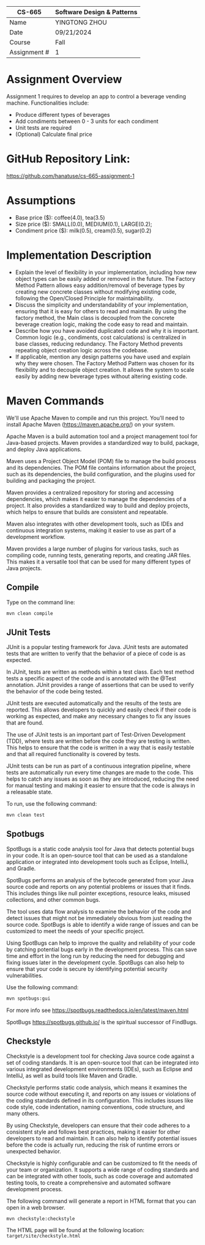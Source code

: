 | CS-665       | Software Design & Patterns |
| ------------ | -------------------------- |
| Name         | YINGTONG ZHOU              |
| Date         | 09/21/2024                 |
| Course       | Fall                       |
| Assignment # | 1                          |

# Assignment Overview

Assignment 1 requires to develop an app to control a beverage vending machine. Functionalities include:

-   Produce different types of beverages
-   Add condiments between 0 - 3 units for each condiment
-   Unit tests are required
-   (Optional) Calculate final price

# GitHub Repository Link:

https://github.com/hanatuse/cs-665-assignment-1

# Assumptions

-   Base price ($): coffee(4.0), tea(3.5)
-   Size price ($): SMALL(0.0), MEDIUM(0.1), LARGE(0.2);
-   Condiment price ($): milk(0.5), cream(0.5), sugar(0.2)

# Implementation Description

-   Explain the level of flexibility in your implementation, including how new object types can
    be easily added or removed in the future.
    The Factory Method Pattern allows easy addition/removal of beverage types by creating new concrete classes without modifying existing code, following the Open/Closed Principle for maintainability.
-   Discuss the simplicity and understandability of your implementation, ensuring that it is
    easy for others to read and maintain.
    By using the factory method, the Main class is decoupled from the concrete beverage creation logic, making the code easy to read and maintain.
-   Describe how you have avoided duplicated code and why it is important.
    Common logic (e.g., condiments, cost calculations) is centralized in base classes, reducing redundancy. The Factory Method prevents repeating object creation logic across the codebase.
-   If applicable, mention any design patterns you have used and explain why they were
    chosen.
    The Factory Method Pattern was chosen for its flexibility and to decouple object creation. It allows the system to scale easily by adding new beverage types without altering existing code.

# Maven Commands

We'll use Apache Maven to compile and run this project. You'll need to install Apache Maven (https://maven.apache.org/) on your system.

Apache Maven is a build automation tool and a project management tool for Java-based projects. Maven provides a standardized way to build, package, and deploy Java applications.

Maven uses a Project Object Model (POM) file to manage the build process and its dependencies. The POM file contains information about the project, such as its dependencies, the build configuration, and the plugins used for building and packaging the project.

Maven provides a centralized repository for storing and accessing dependencies, which makes it easier to manage the dependencies of a project. It also provides a standardized way to build and deploy projects, which helps to ensure that builds are consistent and repeatable.

Maven also integrates with other development tools, such as IDEs and continuous integration systems, making it easier to use as part of a development workflow.

Maven provides a large number of plugins for various tasks, such as compiling code, running tests, generating reports, and creating JAR files. This makes it a versatile tool that can be used for many different types of Java projects.

## Compile

Type on the command line:

```bash
mvn clean compile
```

## JUnit Tests

JUnit is a popular testing framework for Java. JUnit tests are automated tests that are written to verify that the behavior of a piece of code is as expected.

In JUnit, tests are written as methods within a test class. Each test method tests a specific aspect of the code and is annotated with the @Test annotation. JUnit provides a range of assertions that can be used to verify the behavior of the code being tested.

JUnit tests are executed automatically and the results of the tests are reported. This allows developers to quickly and easily check if their code is working as expected, and make any necessary changes to fix any issues that are found.

The use of JUnit tests is an important part of Test-Driven Development (TDD), where tests are written before the code they are testing is written. This helps to ensure that the code is written in a way that is easily testable and that all required functionality is covered by tests.

JUnit tests can be run as part of a continuous integration pipeline, where tests are automatically run every time changes are made to the code. This helps to catch any issues as soon as they are introduced, reducing the need for manual testing and making it easier to ensure that the code is always in a releasable state.

To run, use the following command:

```bash
mvn clean test
```

## Spotbugs

SpotBugs is a static code analysis tool for Java that detects potential bugs in your code. It is an open-source tool that can be used as a standalone application or integrated into development tools such as Eclipse, IntelliJ, and Gradle.

SpotBugs performs an analysis of the bytecode generated from your Java source code and reports on any potential problems or issues that it finds. This includes things like null pointer exceptions, resource leaks, misused collections, and other common bugs.

The tool uses data flow analysis to examine the behavior of the code and detect issues that might not be immediately obvious from just reading the source code. SpotBugs is able to identify a wide range of issues and can be customized to meet the needs of your specific project.

Using SpotBugs can help to improve the quality and reliability of your code by catching potential bugs early in the development process. This can save time and effort in the long run by reducing the need for debugging and fixing issues later in the development cycle. SpotBugs can also help to ensure that your code is secure by identifying potential security vulnerabilities.

Use the following command:

```bash
mvn spotbugs:gui
```

For more info see
https://spotbugs.readthedocs.io/en/latest/maven.html

SpotBugs https://spotbugs.github.io/ is the spiritual successor of FindBugs.

## Checkstyle

Checkstyle is a development tool for checking Java source code against a set of coding standards. It is an open-source tool that can be integrated into various integrated development environments (IDEs), such as Eclipse and IntelliJ, as well as build tools like Maven and Gradle.

Checkstyle performs static code analysis, which means it examines the source code without executing it, and reports on any issues or violations of the coding standards defined in its configuration. This includes issues like code style, code indentation, naming conventions, code structure, and many others.

By using Checkstyle, developers can ensure that their code adheres to a consistent style and follows best practices, making it easier for other developers to read and maintain. It can also help to identify potential issues before the code is actually run, reducing the risk of runtime errors or unexpected behavior.

Checkstyle is highly configurable and can be customized to fit the needs of your team or organization. It supports a wide range of coding standards and can be integrated with other tools, such as code coverage and automated testing tools, to create a comprehensive and automated software development process.

The following command will generate a report in HTML format that you can open in a web browser.

```bash
mvn checkstyle:checkstyle
```

The HTML page will be found at the following location:
`target/site/checkstyle.html`

